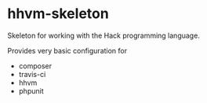 hhvm-skeleton
=======

Skeleton for working with the Hack programming language.

Provides very basic configuration for

- composer
- travis-ci
- hhvm
- phpunit